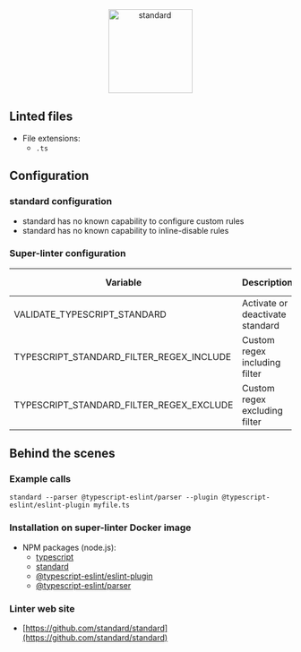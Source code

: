 <!-- markdownlint-disable MD033 MD041 -->
<!-- Generated by .automation/build.py, please do not update manually -->

<div align="center">
  <a href="https://github.com/standard/standard" target="blank" title="Visit linter Web Site">
    <img src="https://github.com/standard/standard/raw/master/sticker.png" alt="standard" height="150px">
  </a>
</div>

## Linted files

- File extensions:
  - `.ts`

## Configuration

### standard configuration

- standard has no known capability to configure custom rules
- standard has no known capability to inline-disable rules

### Super-linter configuration

| Variable | Description | Default value |
| ----------------- | -------------- | -------------- |
| VALIDATE_TYPESCRIPT_STANDARD | Activate or deactivate standard | `true` |
| TYPESCRIPT_STANDARD_FILTER_REGEX_INCLUDE | Custom regex including filter |  |
| TYPESCRIPT_STANDARD_FILTER_REGEX_EXCLUDE | Custom regex excluding filter |  |

## Behind the scenes

### Example calls

```shell
standard --parser @typescript-eslint/parser --plugin @typescript-eslint/eslint-plugin myfile.ts
```


### Installation on super-linter Docker image

- NPM packages (node.js):
  - [typescript](https://www.npmjs.com/package/typescript)
  - [standard](https://www.npmjs.com/package/standard)
  - [@typescript-eslint/eslint-plugin](https://www.npmjs.com/package/@typescript-eslint/eslint-plugin)
  - [@typescript-eslint/parser](https://www.npmjs.com/package/@typescript-eslint/parser)

### Linter web site
- [https://github.com/standard/standard](https://github.com/standard/standard)

